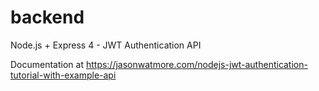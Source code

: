 # backend

Node.js + Express 4 - JWT Authentication API

Documentation at https://jasonwatmore.com/nodejs-jwt-authentication-tutorial-with-example-api
